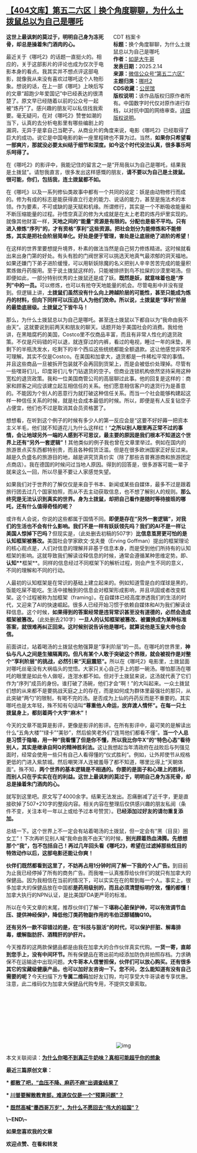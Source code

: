 <!--1739573000000-->
[【404文库】第五二六区｜换个角度聊聊，为什么土拨鼠总以为自己是哪吒](https://chinadigitaltimes.net/chinese/715850.html)
------

<div style="width:42%;float:right;padding-left:20px"><div class="su-spoiler su-spoiler-style-fancy su-spoiler-icon-chevron-circle su-spoiler-closed" data-scroll-offset="0" data-anchor-in-url="no"><div class="su-spoiler-title" tabindex="0" role="button"><span class="su-spoiler-icon"></span>CDT 档案卡</div><div class="su-spoiler-content su-u-clearfix su-u-trim"><strong>标题：</strong>换个角度聊聊，为什么土拨鼠总以为自己是哪吒<br><strong>作者：</strong><a href="https://chinadigitaltimes.net/space/第五二六区" target="_blank">如是大牛哥</a><br><strong>发表日期：</strong>2025.2.14<br><strong>来源：</strong><a href="https://mp.weixin.qq.com/s/NSPYO3ELls9CrnJg_Lf5sA" target="_blank">微信公众号“第五二六区”</a><br><strong>主题归类：</strong><a href="https://chinadigitaltimes.net/space/哪吒2" target="_blank">哪吒2</a><br><strong>CDS收藏：</strong><a href="https://chinadigitaltimes.net/space/%E5%85%AC%E6%B0%91%E9%A6%86" target="_blank" rel="noopener">公民馆</a><br><strong>版权说明：</strong>该作品版权归原作者所有。中国数字时代仅对原作进行存档，以对抗中国的网络审查。<a href="https://chinadigitaltimes.net/chinese/copyright">详细版权说明</a>。</div></div></div><p><strong>这世上最讽刺的莫过于，明明自己身为冻死骨，却总是操着朱门酒肉的心。</strong></p><p>最近关于《哪吒2》的话题一直挺火的。相应的，关于这部影片的评论也成为仅次于电影本身的看点。我其实并不想点评这部电影，就像我从来没有喜欢过哪吒这个人物形象。想说的话，在上一部《哪吒》上映后写的文章“超跑少年爱国记”中已经表达的很清楚了。原文早已经随着以前的公众号一起被“炼丹”了。感兴趣的朋友可以私信找我索要。毫无疑问，在对《哪吒2》赞誉如潮的当下，认真的去分析电影里有哪些编剧上的漏洞，无异于是拿自己当靶子。从商业片的角度来说，电影《哪吒2》已经取得了巨大的成功。说它是中国电影的新一座里程碑也不算为过。当然，<strong>如果你只希望看一部爽片，那就没必要太纠结于细节和深度。如今这个时代没法认真，很多事乐呵乐呵得了。</strong></p><p>在《哪吒2》的影评中，我能记住的留言之一是“开局我以为自己是哪吒，结果我是土拨鼠”。请恕我直言，很多发出这样感慨的朋友，<strong>请不要以为自己是土拨鼠。很可能，你们，包括我，连土拨鼠都不如。</strong></p><p>在《哪吒》以及一系列修仙类故事中都有一个共同的设定：妖是由动物修行而成的。修为有成的标志是能获得直立行走的能力、说话的能力，甚至是施法术的本领。作为要素，不可或缺的是天赋和机缘。所谓修行，其实是一个不断吸收能量和不断压缩能量的过程。孙悟空真正的修为大成就是在太上老君的炼丹炉里实现的。就像其他财富一样，<strong>天地之间的“能量”资源是有限的。分配也是极不平均。只有进入修炼“序列”的，才有资格“享利”这些资源。把社会划分为能修炼和不能修炼，其实是把社会阶层简单化。好处是便于管理，害处是让底层绝了进阶的希望！</strong></p><p>在这样的世界里要想提升境界，朴素的做法当然是自己努力修炼精进。这时候就看出来出身门第的好处。有头有脸的门阀世家可以挑选天地真气最浓郁的洞天福地。如果还嫌门下弟子进阶缓慢，可以用斩妖除魔的名义把别人辛辛苦苦完成的能量积累炼做丹药服用。至于说土拨鼠这样的，只能被排挤到鸟不拉屎的沙漠里喝汤。但即便如此，一部分特别优秀的土拨鼠还是成了妖。<strong>既然是妖，就意味着也是“序列”中的一员。</strong>可以修炼，也可以有抢夺天地能量的机会。尽管电影中并没有提到。但逻辑上讲，<strong>土拨鼠们虽然没有什么向上跨越阶层的可能性，甚至只能成为炼丹的材料，但向下同样可以压迫凡人为他们效命。所以说，土拨鼠是“享利”阶层的最垫底层级。土拨鼠之下皆牛马！</strong></p><p>那么，为什么土拨鼠总以为自己是哪吒。甚至连土拨鼠以下都自以为“我命由我不由天”。这就要说到前两天和朋友的聊天。话题开始于美国社会的消费。我给他讲，在黑暗腐朽的美国，Costco里不仅商品丰富，而且有非常人性化的退货政策。不仅是尺码错的可以退，就连穿过的内裤，看过的电视，睡过一年的床垫，用剩下的半瓶洗发水，吃剩下的半个西瓜这些统统都能全额退款。这让他感觉非常不可理解。其实不仅是Costco。在美国和加拿大，退货都是一件稀松平常的事情。并且这些商品一旦被拆开包装就不会再回到货架上，而是会被低价处理掉。尽管有一些嘿哥们儿，印度哥们儿专门钻退货的空子。但商业连锁机构依然坚持采用这种宽松的退货政策。我和一位美国商管公司的高层聊过此事。他的回复是这样的：商家和顾客之间应该建立起互相信任的关系。他们愿意相信客户的退货行为是善意的。不能因为个别人的恶意行为就打破这种信任关系。而当一个社会能够构建起这样一种信任关系的时候，就是社会成本最低的时候。所以，即便是有人反复钻空子占便宜，他们也不过是取消其会员资格罢了。</p><p>想想看，在听到这个例子的时候有多少人的第一反应会是“这要不好好薅一把资本主义羊毛，他们就不知道花儿为什么这样红！”<strong>之所以别人眼里再正常不过的事情，会让地球另外一端的人感到不可思议，最主要的原因是我们根本不知道这个世界上还有“另外一套逻辑”！</strong>其他类似的例子我也曾在文章里举过。例如在国内的旅游景点买东西都特别贵，而且各种假货泛滥。但是在很多欧洲国家正好反过来。越是久负盛名的旅游目的地，越是讲究货真价实（除了那些吉普赛游商和旅游团定点商店）。我在德国的时候问过当地人原因。得到的回答是，很多游客可能一辈子就来这么一回，所以尽量不要让人家感觉失望。</p><p>如果我们对于世界的了解仅仅是来自于书本、新闻或某些自媒体，最多不过是跟着旅行团去过几个国家拍照，而从不去主动获取信息，也不想了解别人的规则。<strong>那么终究是无法认识到真实的世界。身为土拨鼠，却把自己看作是随时等待接班的哪吒，还有什么值得奇怪的呢？</strong></p><p>或许有人会说，你说的这些都属于国情不同。<strong>即便是存在“另外一套逻辑”，对我们的生活也不会有什么影响。我们不是一样有妖妖领先吗？我们的AI不是一样让美国人惊掉下巴吗？</strong>但现实是，（此处删去初稿的507字）<strong>比信息茧房更可怕的是认知框架被篡改。</strong>美国社会学家欧文·戈夫曼（Erving Goffman）提出的框架理论的核心观点是，人们对信息的理解并非基于信息本身，而是受到他们所持有的认知框架的影响。这就导致我们解读诠释信息的时候，通常会遵循某种思维定势。即、<strong>认知**</strong>框架**。同样的信息经过不同框架下的解析过程，则会产生不同的意义，不同的理解和不同的行动。</p><p>人最初的认知框架是在常识的基础上建立起来的。例如知道雪是白的煤球是黑的，饭能吃屎不能吃。生活中接触到的信息会对框架形成影响，并且巩固或者改变框架。这个过程被称为加框架（framing）。在自媒体已经高度渗透我们的生活的时代，又迎来了AI的快速崛起。很多人已经开始习惯于依赖自媒体和AI为我们解读诠释信息。这个时候，<strong>如果得到的答案经常是违背常识甚至没有道德的，必然会造成框架被篡改。</strong>（此处删去210字）<strong>一旦人的认知框架被篡改、被置换成为某种标准答案，就很难再纠正回来。这时候别说告诉他是哪吒，就算说他是玉皇大帝也会信。</strong></p><p>前面讲过，站着喝汤的土拨鼠也勉强算是“享利阶层”的一员。在哪吒的世界里，<strong>神仙与凡人之间是生殖隔离的。但凡有某个人敢于突破这个界限，就会被视作是对整个“享利阶层”的挑战，必然引来“天庭震怒”。</strong>所以在《哪吒2》电影里，土拨鼠面对哪吒丝毫没有大祸临头的觉悟。大家只关心自己手上的那一碗汤。哪怕那汤在哪吒的眼里是如此令人做呕，连泔水都不如。但对于土拨鼠来说，这汤就代表了它们作为“序列”成员的身份。谁打破了汤碗，他们才会“啊！”的大叫起来。一众土拨鼠们想的从来都不是要挑战天庭之上的存在，而是如何成为群体里最强壮的那只，从此突破“两勺”的限制，有喝不完的汤。是否成为上仙的丹药反而是不重要的。其实哪吒也是太年轻，殊不知有句话叫<strong>“尊重他人命运，放弃渡人情怀”。在每一只土拨鼠身上，都刻着两个大字“麻木”！</strong></p><p>今天的文章不能算是影评，更像是影评的影评。在所有影评中，最可笑的是解读出什么“五角大楼”“绿卡”“美钞”，然后偷笑老外们“连骂他们都看不懂”。<strong>当一个人总是习惯于隐喻，用一种“我看懂了但是你不懂，所以我比你牛X”的“特色心态”看待别人，其实是继承自阿Q的精神胜利法。</strong>这让我想起当年清政府在战败后与列强见面时，经常会使用一些只有自己人看得懂的“仪式胜利“。例如，让外邦使节从规格更低的门进入紫禁城。然后嘲笑洋人连被羞辱了都不知道，哪里比得上“天朝体面”。殊不知，<strong>两个世界的基本逻辑是不相通的。你要的是面子和心理上的胜利，而别人只在乎实实在在的利益。这世上最讽刺的莫过于，明明自己身为冻死骨，却总是操着朱门酒肉的心。</strong></p><p>就写到这里吧。原文写了4000余字。结果无法发出。忍痛删减了近千字，更是直接砍掉了507+210字的整段内容。相关内容在整理后仅供感兴趣的朋友私阅（条件不变，关注本号一年以上或给予过本号赞赏）。<strong>已经添加过好友的请勿重复添加。</strong></p><p>总结一下。这个世界上不一定会有站着喝汤的土拨鼠，但一定会有“黑（目艮）圈女工”！下次再听见别人喊“我命由我不由天”的时候，<strong>别光顾着热血沸腾。先想想那个“我”，包不包括自己！再过几年回头看《哪吒2》，希望在过滤掉那些炫目的特效动作以后，这部电影还能让你爽！</strong></p><p><strong>伙伴们既然都看到这里了，不妨再占用1分钟时间了解一下我的个人广告。</strong>到目前为止我已经停掉了所有的商务广告。而我唯一认真推荐给伙伴们的就只有加拿大的保健品。因为我相信在当前的情况下，可以实实在在的帮到每一个人。事实上，很多加拿大的保健品放在中国都<strong>是药用级别的，而且必须清楚标明疗效，懂的都懂！</strong>加拿大执行的NPN认证，是比美国FDA更严苛的标准。</p><p>所以在今天文章的末尾，推荐伙伴们了解一下<strong>堪称心脏保护神，可以有效调节血压、提供神经保护，降低他汀类药物副作用的韦伯泛醇辅酶Q10。</strong></p><p><strong>还有另外一款不容错过的是，在“科技与狠活”的时代，可以保护肝脏、解毒排毒，缓解脂肪肝、酒精肝的护肝片。</strong></p><p>今天推荐的这两款保健品都是由我在加拿大的合作伙伴真实代购。<strong>一货一寄，直邮到您手上，没有中间环节。</strong>所有保健品在寄出前均经添加防伪并拍照存档。力求确保不在运输途中出现问题。<strong>大牛哥本人信誉担保，伙伴们可以放心购买。还有很多其它的宝藏级健康产品，也可以加好友咨询一下。您不问，怎么能知道有没有自己需要的呢？</strong>今天扫描下方<strong>专属二维码</strong>加好友订购，均可享受大牛哥读者专享优惠。注意，此二维码仅为加拿大保健品代购专用，不提供文章索取。</p><p><img decoding="async" src="data:image/svg+xml,%3Csvg%20xmlns='http://www.w3.org/2000/svg'%20viewBox='0%200%200%200'%3E%3C/svg%3E" alt="img" data-lazy-src="https://chinadigitaltimes.net/chinese/files/2025/02/奶粉代购.webp"><noscript><img decoding="async" src="https://chinadigitaltimes.net/chinese/files/2025/02/奶粉代购.webp" alt="img"></noscript></p><p>本文关联阅读：<strong><a href="https://mp.weixin.qq.com/s?__biz=MzU5MjUxMzc5Nw==&amp;mid=2247511893&amp;idx=1&amp;sn=c3d4fcc8bda70052bff7952af82cfc9e&amp;chksm=fe1c713fc96bf8296344814f598ec3bf6ea944e578c9c6467a08553d270114cd6aeb51b5030c&amp;token=1993696385%E2%8C%A9=zh_CN&amp;scene=21#wechat_redirect">为什么你喝不到真正牛奶味？真相可能超乎你的想象</a></strong></p><p><strong>最近三篇原创文章：</strong></p><p><strong>*&nbsp;<a href="https://mp.weixin.qq.com/s?__biz=MzU5OTE1NzE5OQ==&amp;mid=2247493226&amp;idx=1&amp;sn=cd76fe13187bad5f5d1b7a46a1044d53&amp;token=68596863%E2%8C%A9=zh_CN&amp;scene=21#wechat_redirect">都散了吧，“血压不降、麻药不麻”出调查结果了</a></strong></p><p><strong>*&nbsp;<a href="https://mp.weixin.qq.com/s?__biz=MzU5MjUxMzc5Nw==&amp;mid=2247512753&amp;idx=1&amp;sn=3307005766e6f04c5fb6dbf5213df0f4&amp;token=1058323562%E2%8C%A9=zh_CN&amp;scene=21#wechat_redirect">川普要解散教育部，难道仅仅是一个“预算问题”？</a></strong></p><p><strong>*&nbsp;<a href="https://mp.weixin.qq.com/s?__biz=MzU5OTE1NzE5OQ==&amp;mid=2247493208&amp;idx=1&amp;sn=e096d5aa1dd6dc09451120621f21e108&amp;token=508447330%E2%8C%A9=zh_CN&amp;scene=21#wechat_redirect">既然高喊“墨西哥万岁”，为什么不愿回去“伟大的祖国”？</a></strong></p><p><strong>\~END\~</strong></p><p><strong>如果您喜欢我的文章</strong></p><p><strong>欢迎点赞、在看和转发</strong></p><div class="addtoany_share_save_container addtoany_content addtoany_content_bottom"><div class="a2a_kit a2a_kit_size_32 addtoany_list" data-a2a-url="https://chinadigitaltimes.net/chinese/715850.html" data-a2a-title="【404文库】第五二六区｜换个角度聊聊，为什么土拨鼠总以为自己是哪吒"><a class="a2a_button_facebook" href="https://www.addtoany.com/add_to/facebook?linkurl=https%3A%2F%2Fchinadigitaltimes.net%2Fchinese%2F715850.html&amp;linkname=%E3%80%90404%E6%96%87%E5%BA%93%E3%80%91%E7%AC%AC%E4%BA%94%E4%BA%8C%E5%85%AD%E5%8C%BA%EF%BD%9C%E6%8D%A2%E4%B8%AA%E8%A7%92%E5%BA%A6%E8%81%8A%E8%81%8A%EF%BC%8C%E4%B8%BA%E4%BB%80%E4%B9%88%E5%9C%9F%E6%8B%A8%E9%BC%A0%E6%80%BB%E4%BB%A5%E4%B8%BA%E8%87%AA%E5%B7%B1%E6%98%AF%E5%93%AA%E5%90%92" title="Facebook" rel="nofollow noopener" target="_blank"></a><a class="a2a_button_twitter" href="https://www.addtoany.com/add_to/twitter?linkurl=https%3A%2F%2Fchinadigitaltimes.net%2Fchinese%2F715850.html&amp;linkname=%E3%80%90404%E6%96%87%E5%BA%93%E3%80%91%E7%AC%AC%E4%BA%94%E4%BA%8C%E5%85%AD%E5%8C%BA%EF%BD%9C%E6%8D%A2%E4%B8%AA%E8%A7%92%E5%BA%A6%E8%81%8A%E8%81%8A%EF%BC%8C%E4%B8%BA%E4%BB%80%E4%B9%88%E5%9C%9F%E6%8B%A8%E9%BC%A0%E6%80%BB%E4%BB%A5%E4%B8%BA%E8%87%AA%E5%B7%B1%E6%98%AF%E5%93%AA%E5%90%92" title="Twitter" rel="nofollow noopener" target="_blank"></a><a class="a2a_button_telegram" href="https://www.addtoany.com/add_to/telegram?linkurl=https%3A%2F%2Fchinadigitaltimes.net%2Fchinese%2F715850.html&amp;linkname=%E3%80%90404%E6%96%87%E5%BA%93%E3%80%91%E7%AC%AC%E4%BA%94%E4%BA%8C%E5%85%AD%E5%8C%BA%EF%BD%9C%E6%8D%A2%E4%B8%AA%E8%A7%92%E5%BA%A6%E8%81%8A%E8%81%8A%EF%BC%8C%E4%B8%BA%E4%BB%80%E4%B9%88%E5%9C%9F%E6%8B%A8%E9%BC%A0%E6%80%BB%E4%BB%A5%E4%B8%BA%E8%87%AA%E5%B7%B1%E6%98%AF%E5%93%AA%E5%90%92" title="Telegram" rel="nofollow noopener" target="_blank"></a><a class="a2a_button_reddit" href="https://www.addtoany.com/add_to/reddit?linkurl=https%3A%2F%2Fchinadigitaltimes.net%2Fchinese%2F715850.html&amp;linkname=%E3%80%90404%E6%96%87%E5%BA%93%E3%80%91%E7%AC%AC%E4%BA%94%E4%BA%8C%E5%85%AD%E5%8C%BA%EF%BD%9C%E6%8D%A2%E4%B8%AA%E8%A7%92%E5%BA%A6%E8%81%8A%E8%81%8A%EF%BC%8C%E4%B8%BA%E4%BB%80%E4%B9%88%E5%9C%9F%E6%8B%A8%E9%BC%A0%E6%80%BB%E4%BB%A5%E4%B8%BA%E8%87%AA%E5%B7%B1%E6%98%AF%E5%93%AA%E5%90%92" title="Reddit" rel="nofollow noopener" target="_blank"></a><a class="a2a_button_whatsapp" href="https://www.addtoany.com/add_to/whatsapp?linkurl=https%3A%2F%2Fchinadigitaltimes.net%2Fchinese%2F715850.html&amp;linkname=%E3%80%90404%E6%96%87%E5%BA%93%E3%80%91%E7%AC%AC%E4%BA%94%E4%BA%8C%E5%85%AD%E5%8C%BA%EF%BD%9C%E6%8D%A2%E4%B8%AA%E8%A7%92%E5%BA%A6%E8%81%8A%E8%81%8A%EF%BC%8C%E4%B8%BA%E4%BB%80%E4%B9%88%E5%9C%9F%E6%8B%A8%E9%BC%A0%E6%80%BB%E4%BB%A5%E4%B8%BA%E8%87%AA%E5%B7%B1%E6%98%AF%E5%93%AA%E5%90%92" title="WhatsApp" rel="nofollow noopener" target="_blank"></a><a class="a2a_button_email" href="https://www.addtoany.com/add_to/email?linkurl=https%3A%2F%2Fchinadigitaltimes.net%2Fchinese%2F715850.html&amp;linkname=%E3%80%90404%E6%96%87%E5%BA%93%E3%80%91%E7%AC%AC%E4%BA%94%E4%BA%8C%E5%85%AD%E5%8C%BA%EF%BD%9C%E6%8D%A2%E4%B8%AA%E8%A7%92%E5%BA%A6%E8%81%8A%E8%81%8A%EF%BC%8C%E4%B8%BA%E4%BB%80%E4%B9%88%E5%9C%9F%E6%8B%A8%E9%BC%A0%E6%80%BB%E4%BB%A5%E4%B8%BA%E8%87%AA%E5%B7%B1%E6%98%AF%E5%93%AA%E5%90%92" title="Email" rel="nofollow noopener" target="_blank"></a><a class="a2a_button_copy_link" href="https://www.addtoany.com/add_to/copy_link?linkurl=https%3A%2F%2Fchinadigitaltimes.net%2Fchinese%2F715850.html&amp;linkname=%E3%80%90404%E6%96%87%E5%BA%93%E3%80%91%E7%AC%AC%E4%BA%94%E4%BA%8C%E5%85%AD%E5%8C%BA%EF%BD%9C%E6%8D%A2%E4%B8%AA%E8%A7%92%E5%BA%A6%E8%81%8A%E8%81%8A%EF%BC%8C%E4%B8%BA%E4%BB%80%E4%B9%88%E5%9C%9F%E6%8B%A8%E9%BC%A0%E6%80%BB%E4%BB%A5%E4%B8%BA%E8%87%AA%E5%B7%B1%E6%98%AF%E5%93%AA%E5%90%92" title="Copy Link" rel="nofollow noopener" target="_blank"></a><a class="a2a_dd addtoany_share_save addtoany_share" href="https://www.addtoany.com/share"></a></div></div>
